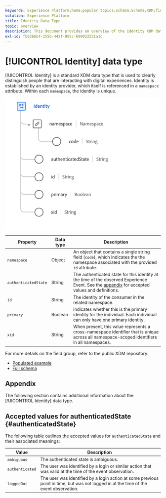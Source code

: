 ```yaml
---
keywords: Experience Platform;home;popular topics;schema;Schema;XDM;fields;schemas;Schemas;identity;datatype;data-type;data type;
solution: Experience Platform
title: Identity Data Type
topic: overview
description: This document provides an overview of the Identity XDM data type.
exl-id: fb02b6b4-255b-442f-895c-600022231a1c
---
```

# [!UICONTROL Identity] data type

[!UICONTROL Identity] is a standard XDM data type that is used to clearly distinguish people that are interacting with digital experiences. Identity is established by an identity provider, which itself is referenced in a `namespace` attribute. Within each `namespace`, the identity is unique.

<img src='../images/data-types/identity.png' width=550 /><br />

| Property | Data type | Description |
| --- | --- | --- |
| `namespace` | Object | An object that contains a single string field (`code`), which indicates the the namespace associated with the provided `id` attribute. |
| `authenticatedState` | String | The authenticated state for this identity at the time of the observed Experience Event. See the [appendix](#authenticatedState) for accepted values and definitions. |
| `id` | String | The identity of the consumer in the related namespace. |
| `primary` | Boolean | Indicates whether this is the primary identity for the individual. Each individual can only have one primary identity. |
| `xid` | String | When present, this value represents a cross-namespace identifier that is unique across all namespace-scoped identifiers in all namespaces. |

For more details on the field group, refer to the public XDM repository:

* [Populated example](https://github.com/adobe/xdm/blob/master/components/datatypes/identity.example.1.json)
* [Full schema](https://github.com/adobe/xdm/blob/master/components/datatypes/identity.schema.json)

## Appendix

The following section contains additional information about the [!UICONTROL Identity] data type.

## Accepted values for authenticatedState {#authenticatedState}

The following table outlines the accepted values for `authenticatedState` and their associated meanings:

| Value | Description |
| --- | --- |
| `ambiguous` | The authenticated state is ambiguous. |
| `authenticated` | The user was identified by a login or similar action that was valid at the time of the event observation. |
| `loggedOut` | The user was identified by a login action at some previous point in time, but was not logged in at the time of the event observation. |
